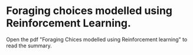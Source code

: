 # Foraging choices modelled using Reinforcement Learning. 

Open the pdf "Foraging Chices modelled using Reinforcement learning" to read the summary.